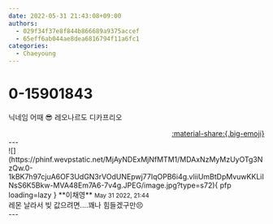```yaml
---
date: 2022-05-31 21:43:08+09:00
authors:
  - 029f34f37e8f844b866689a9375accef
  - 65eff6ab044ae8dea6816794f11a6fc1
categories:
  - Chaeyoung
---
```


# 0-15901843

<div class="post-container" markdown="1">
<div class="content-container md-sidebar__scrollwrap" markdown="1">

닉네임 어때 😎 레오나르도 디카프리오 

</div>
</div>

<div style="text-align: right;" markdown="1">
<a href="https://weverse.io/fromis9/fanpost/0-15901843" style="text-align: right;">:material-share:{.big-emoji}</a>
</div>
---

<div class="comments-container md-sidebar__scrollwrap" markdown="1">
<div class="comment" markdown="1">
<div class='id-container' markdown="1">
![](https://phinf.wevpstatic.net/MjAyNDExMjNfMTM1/MDAxNzMyMzUyOTg3NzQw.0-1kBK7h97cjuA6OF3UdGN3rVOdUNEpwj77IqOPB6i4g.vliiUmBtDpMvuwKKLiINsS6K5Bkw-MVA48Em7A6-7v4g.JPEG/image.jpg?type=s72){ pfp loading=lazy }
**<span class="artist">이채영</span>** <small>May 31 2022, 21:44</small><br>
</div>
<div class='comment-body' markdown="1">
레몬 날라서 빚 값으려면....꽤나 힘들겠구만😣
</div>
</div>
</div>
---
